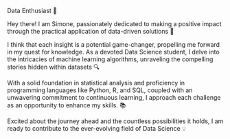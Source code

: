 Data Enthusiast 🚀 

Hey there! I am Simone, passionately dedicated to making a positive impact through the practical application of data-driven solutions 👋

I think that each insight is a potential game-changer, propelling me forward in my quest for knowledge. As a devoted Data Science student, I delve into the intricacies of machine learning algorithms, unraveling the compelling stories hidden within datasets 🔍 

With a solid foundation in statistical analysis and proficiency in programming languages like Python, R, and SQL, coupled with an unwavering commitment to continuous learning, I approach each challenge as an opportunity to enhance my skills. 📚 

Excited about the journey ahead and the countless possibilities it holds, I am ready to contribute to the ever-evolving field of Data Science 💡
